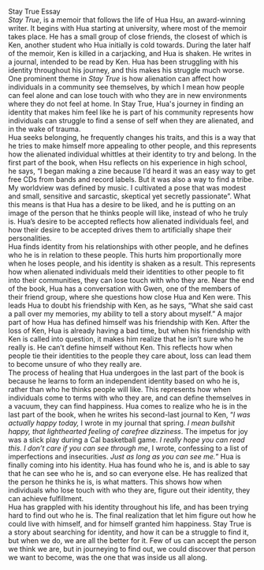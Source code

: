 Stay True Essay  
*Stay True*, is a memoir that follows the life of Hua Hsu, an award-winning writer. It begins with Hua starting at university, where most of the memoir takes place. He has a small group of close friends, the closest of which is Ken, another student who Hua initially is cold towards. During the later half of the memoir, Ken is killed in a carjacking, and Hua is shaken. He writes in a journal, intended to be read by Ken. Hua has been struggling with his identity throughout his journey, and this makes his struggle much worse. One prominent theme in *Stay True* is how alienation can affect how individuals in a community see themselves, by which I mean how people can feel alone and can lose touch with who they are in new environments where they do not feel at home. In Stay True, Hua's journey in finding an identity that makes him feel like he is part of his community represents how individuals can struggle to find a sense of self when they are alienated, and in the wake of trauma.  
Hua seeks belonging, he frequently changes his traits, and this is a way that he tries to make himself more appealing to other people, and this represents how the alienated individual whittles at their identity to try and belong. In the first part of the book, when Hsu reflects on his experience in high school, he says, “I began making a zine because I’d heard it was an easy way to get free CDs from bands and record labels. But it was also a way to find a tribe. My worldview was defined by music. I cultivated a pose that was modest and small, sensitive and sarcastic, skeptical yet secretly passionate”. What this means is that Hua has a desire to be liked, and he is putting on an image of the person that he thinks people will like, instead of who he truly is. Hua’s desire to be accepted reflects how alienated individuals feel, and how their desire to be accepted drives them to artificially shape their personalities.  
Hua finds identity from his relationships with other people, and he defines who he is in relation to these people. This hurts him proportionally more when he loses people, and his identity is shaken as a result. This represents how when alienated individuals meld their identities to other people to fit into their communities, they can lose touch with who they are. Near the end of the book, Hua has a conversation with Gwen, one of the members of their friend group, where she questions how close Hua and Ken were. This leads Hua to doubt his friendship with Ken, as he says, “What she said cast a pall over my memories, my ability to tell a story about myself.” A major part of how Hua has defined himself was his friendship with Ken. After the loss of Ken, Hua is already having a bad time, but when his friendship with Ken is called into question, it makes him realize that he isn’t sure who he really is. He can’t define himself without Ken. This reflects how when people tie their identities to the people they care about, loss can lead them to become unsure of who they really are.  
	The process of healing that Hua undergoes in the last part of the book is because he learns to form an independent identity based on who he is, rather than who he thinks people will like. This represents how when individuals come to terms with who they are, and can define themselves in a vacuum, they can find happiness. Hua comes to realize who he is in the last part of the book, when he writes his second-last journal to Ken, “*I was actually happy today,* I wrote in my journal that spring. *I mean bullshit happy, that lighthearted feeling of carefree dizziness*. The impetus for joy was a slick play during a Cal basketball game. *I really hope you can read this. I don’t care if you can see through me*, I wrote, confessing to a list of imperfections and insecurities. *Just as long as you can see me.*” Hua is finally coming into his identity. Hua has found who he is, and is able to say that he can see who he is, and so can everyone else. He has realized that the person he thinks he is, is what matters. This shows how when individuals who lose touch with who they are, figure out their identity, they can achieve fulfillment.  
Hua has grappled with his identity throughout his life, and has been trying hard to find out who he is. The final realization that let him figure out how he could live with himself, and for himself granted him happiness. Stay True is a story about searching for identity, and how it can be a struggle to find it, but when we do, we are all the better for it. Few of us can accept the person we think we are, but in journeying to find out, we could discover that person we want to become, was the one that was inside us all along.
